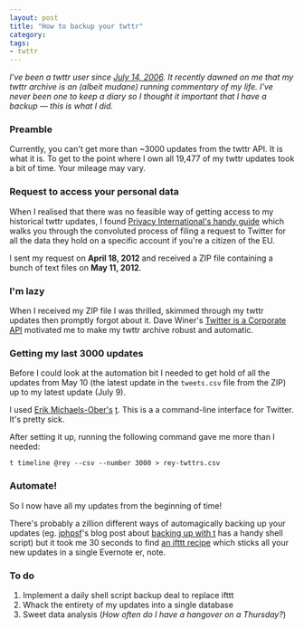 ```yaml
---
layout: post
title: "How to backup your twttr"
category: 
tags:
- twttr
---
```


_I've been a twttr user since [July 14, 2006](http://twbirthday.com/rey). It recently dawned on me that my twttr archive is an (albeit mudane) running commentary of my life. I've never been one to keep a diary so I thought it important that I have a backup &mdash; this is what I did._

### Preamble

Currently, you can't get more than ~3000 updates from the twttr API. It is what it is. To get to the point where I own all 19,477 of my twttr updates took a bit of time. Your mileage may vary.

###  Request to access your personal data

When I realised that there was no feasible way of getting access to my historical twttr updates, I found [Privacy International's handy guide](https://www.privacyinternational.org/blog/what-does-twitter-know-about-its-users-nologs) which walks you through the convoluted process of filing a request to Twitter for all the data they hold on a specific account if you're a citizen of the EU.

I sent my request on __April 18, 2012__ and received a ZIP file containing a bunch of text files on __May 11, 2012__.

### I'm lazy

When I received my ZIP file I was thrilled, skimmed through my twttr updates then promptly forgot about it. Dave Winer's [Twitter is a Corporate API](http://scripting.com/stories/2012/07/07/twitterIsACorporateApi.html) motivated me to make my twttr archive robust and automatic.

### Getting my last 3000 updates

Before I could look at the automation bit I needed to get hold of all the updates from May 10 (the latest update in the `tweets.csv` file from the ZIP) up to my latest update (July 9).

I used [Erik Michaels-Ober's](https://github.com/sferik) [t](http://sferik.github.com/t/). This is a  a command-line interface for Twitter. It's pretty sick.

After setting it up, running the following command gave me more than I needed:

	t timeline @rey --csv --number 3000 > rey-twttrs.csv

### Automate!

So I now have all my updates from the beginning of time!

There's probably a zillion different ways of automagically backing up your updates (eg. [jphpsf](http://github.com/jphpsf)'s blog post about [backing up with t](http://blog.jphpsf.com/2012/05/07/backing-up-your-twitter-account-with-t/) has a handy shell script) but it took me 30 seconds to find [an ifttt recipe](http://ifttt.com/recipes/42084) which sticks all your new updates in a single Evernote er, note.

### To do

1. Implement a daily shell script backup deal to replace ifttt
2. Whack the entirety of my updates into a single database
2. Sweet data analysis (<em>How often do I have a hangover on a Thursday?</em>)
